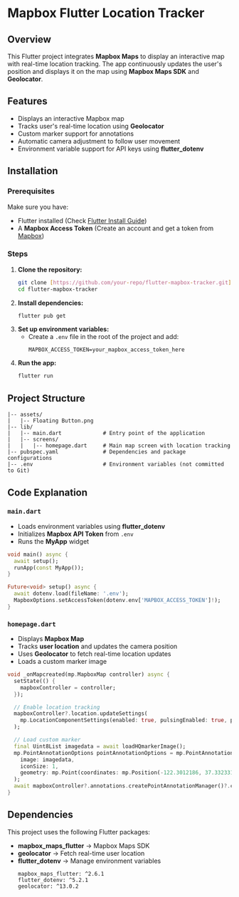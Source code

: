 # Mapbox Flutter Location Tracker

## Overview
This Flutter project integrates **Mapbox Maps** to display an interactive map with real-time location tracking. The app continuously updates the user's position and displays it on the map using **Mapbox Maps SDK** and **Geolocator**.

## Features
- Displays an interactive Mapbox map
- Tracks user's real-time location using **Geolocator**
- Custom marker support for annotations
- Automatic camera adjustment to follow user movement
- Environment variable support for API keys using **flutter_dotenv**

## Installation

### Prerequisites
Make sure you have:
- Flutter installed (Check [Flutter Install Guide](https://flutter.dev/docs/get-started/install))
- A **Mapbox Access Token** (Create an account and get a token from [Mapbox](https://account.mapbox.com))

### Steps
1. **Clone the repository:**
   ```sh
   git clone [https://github.com/your-repo/flutter-mapbox-tracker.git](https://github.com/ruvais-p/mapbox_flutter.git)
   cd flutter-mapbox-tracker
   ```
2. **Install dependencies:**
   ```sh
   flutter pub get
   ```
3. **Set up environment variables:**
   - Create a `.env` file in the root of the project and add:
     ```env
     MAPBOX_ACCESS_TOKEN=your_mapbox_access_token_here
     ```
4. **Run the app:**
   ```sh
   flutter run
   ```

## Project Structure
```
|-- assets/
|   |-- Floating Button.png 
|-- lib/
|   |-- main.dart             # Entry point of the application
|   |-- screens/
|   |   |-- homepage.dart     # Main map screen with location tracking
|-- pubspec.yaml              # Dependencies and package configurations
|-- .env                      # Environment variables (not committed to Git)
```

## Code Explanation

### `main.dart`
- Loads environment variables using **flutter_dotenv**
- Initializes **Mapbox API Token** from `.env`
- Runs the **MyApp** widget

```dart
void main() async {
  await setup();
  runApp(const MyApp());
}

Future<void> setup() async {
  await dotenv.load(fileName: '.env');
  MapboxOptions.setAccessToken(dotenv.env['MAPBOX_ACCESS_TOKEN']!);
}
```

### `homepage.dart`
- Displays **Mapbox Map**
- Tracks **user location** and updates the camera position
- Uses **Geolocator** to fetch real-time location updates
- Loads a custom marker image

```dart
void _onMapcreated(mp.MapboxMap controller) async {
  setState(() {
    mapboxController = controller;
  });

  // Enable location tracking
  mapboxController?.location.updateSettings(
    mp.LocationComponentSettings(enabled: true, pulsingEnabled: true, pulsingColor: Colors.blue.value),
  );

  // Load custom marker
  final Uint8List imagedata = await loadHQmarkerImage();
  mp.PointAnnotationOptions pointAnnotationOptions = mp.PointAnnotationOptions(
    image: imagedata,
    iconSize: 1,
    geometry: mp.Point(coordinates: mp.Position(-122.3012186, 37.33233141)),
  );
  await mapboxController?.annotations.createPointAnnotationManager()?.create(pointAnnotationOptions);
}
```

## Dependencies
This project uses the following Flutter packages:
- **mapbox_maps_flutter** → Mapbox Maps SDK
- **geolocator** → Fetch real-time user location
- **flutter_dotenv** → Manage environment variables
  ```
  mapbox_maps_flutter: ^2.6.1
  flutter_dotenv: ^5.2.1
  geolocator: ^13.0.2
  
  ```



